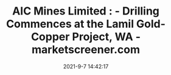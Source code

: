 ---
"title": "AIC Mines Limited : - Drilling Commences at the Lamil Gold-Copper Project, WA - marketscreener.com"
"date": "2021-9-7 14:42:17"
"feed_name": "GOOGLENEWSDRILLING"
"feed_website": "https://news.google.com/search?q=drilling%2Bincident&hl=en-US&gl=US&ceid=US:en"
"feed_rss": "https://news.google.com/rss/search?q=drilling%2Bincident&hl=en-US&gl=US&ceid=US:en"
"link": "https://m.marketscreener.com/quote/stock/AIC-MINES-LIMITED-61065530/news/AIC-Mines-Limited-Drilling-Commences-at-the-Lamil-Gold-Copper-Project-WA-36365483/"
"file": "_posts/2021-1-1-a2598203d626d01605808e2df03b72dfec25b877.md"
"accident": "0"
"drilling": "0"
"dead": "0"
"injured": "0"
---